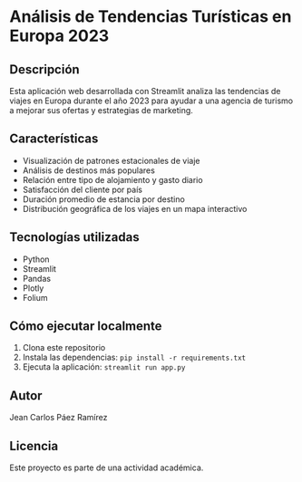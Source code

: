 # Análisis de Tendencias Turísticas en Europa 2023

## Descripción
Esta aplicación web desarrollada con Streamlit analiza las tendencias de viajes en Europa durante el año 2023 para ayudar a una agencia de turismo a mejorar sus ofertas y estrategias de marketing.

## Características
- Visualización de patrones estacionales de viaje
- Análisis de destinos más populares
- Relación entre tipo de alojamiento y gasto diario
- Satisfacción del cliente por país
- Duración promedio de estancia por destino
- Distribución geográfica de los viajes en un mapa interactivo

## Tecnologías utilizadas
- Python
- Streamlit
- Pandas
- Plotly
- Folium

## Cómo ejecutar localmente
1. Clona este repositorio
2. Instala las dependencias: `pip install -r requirements.txt`
3. Ejecuta la aplicación: `streamlit run app.py`

## Autor
Jean Carlos Páez Ramírez

## Licencia
Este proyecto es parte de una actividad académica.